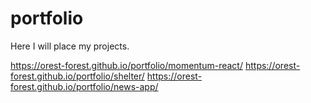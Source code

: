 # portfolio

Here I will place my projects.

https://orest-forest.github.io/portfolio/momentum-react/ 
https://orest-forest.github.io/portfolio/shelter/
https://orest-forest.github.io/portfolio/news-app/
